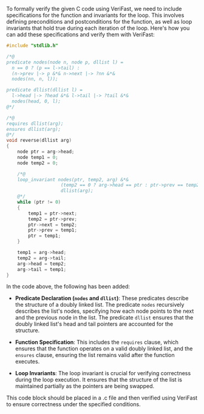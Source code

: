 To formally verify the given C code using VeriFast, we need to include specifications for the function and invariants for the loop. This involves defining preconditions and postconditions for the function, as well as loop invariants that hold true during each iteration of the loop. Here's how you can add these specifications and verify them with VeriFast:

```c
#include "stdlib.h"

/*@
predicate nodes(node n, node p, dllist l) =
  n == 0 ? (p == l->tail) : 
  (n->prev |-> p &*& n->next |-> ?nn &*& 
  nodes(nn, n, l));

predicate dllist(dllist l) =
  l->head |-> ?head &*& l->tail |-> ?tail &*&
  nodes(head, 0, l);
@*/

/*@
requires dllist(arg);
ensures dllist(arg);
@*/
void reverse(dllist arg)
{
    node ptr = arg->head;
    node temp1 = 0;
    node temp2 = 0;

    /*@
    loop_invariant nodes(ptr, temp2, arg) &*& 
                    (temp2 == 0 ? arg->head == ptr : ptr->prev == temp2) &*&
                    dllist(arg);
    @*/
    while (ptr != 0)
    {
        temp1 = ptr->next;
        temp2 = ptr->prev;
        ptr->next = temp2;
        ptr->prev = temp1;
        ptr = temp1;
    }

    temp1 = arg->head;
    temp2 = arg->tail;
    arg->head = temp2;
    arg->tail = temp1;
}
```

In the code above, the following has been added:

- **Predicate Declaration (`nodes` and `dllist`)**: These predicates describe the structure of a doubly linked list. The predicate `nodes` recursively describes the list's nodes, specifying how each node points to the next and the previous node in the list. The predicate `dllist` ensures that the doubly linked list's head and tail pointers are accounted for the structure.

- **Function Specification**: This includes the `requires` clause, which ensures that the function operates on a valid doubly linked list, and the `ensures` clause, ensuring the list remains valid after the function executes.

- **Loop Invariants**: The loop invariant is crucial for verifying correctness during the loop execution. It ensures that the structure of the list is maintained partially as the pointers are being swapped.

This code block should be placed in a .c file and then verified using VeriFast to ensure correctness under the specified conditions.
